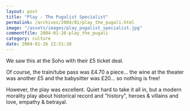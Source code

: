 ```yaml
---
layout: post
title: "Play - The Pugalist Specialist"
permalink: /archives/2004/01/play_the_pugali.html
image: "/assets/images/play_pugalist_specialist.jpg"
commentfile: 2004-01-26-play_the_pugali
category: culture
date: 2004-01-26 22:51:28
---
```


We saw this at the Soho with their £5 ticket deal.

Of course, the train/tube pass was £4.70 a piece... the wine at the theater was another £5 and the babysitter was £20... so nothing is free!

However, the play was excellent. Quiet hard to take it all in, but a modern morality play about historical record and "history", heroes & villains and love, empathy & betrayal.
